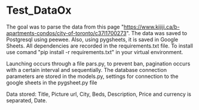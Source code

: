 # Test_DataOx
The goal was to parse the data from this page "https://www.kijiji.ca/b-apartments-condos/city-of-toronto/c37l1700273".
The data was saved to Postgresql using peewee. Also, using pygsheets, it is saved in Google Sheets.
All dependencies are recorded in the requirements.txt file. To install use comand "pip install -r requirements.txt" in your virtual environment.

Launching occurs through a file pars.py, to prevent ban, pagination occurs with a certain interval and sequentially.
The database connection parameters are stored in the models.py, settings for connection to the google sheets in the pygsheet.py file

Data stored: Title, Picture url, City, Beds, Description, Price and currency is separated, Date.
